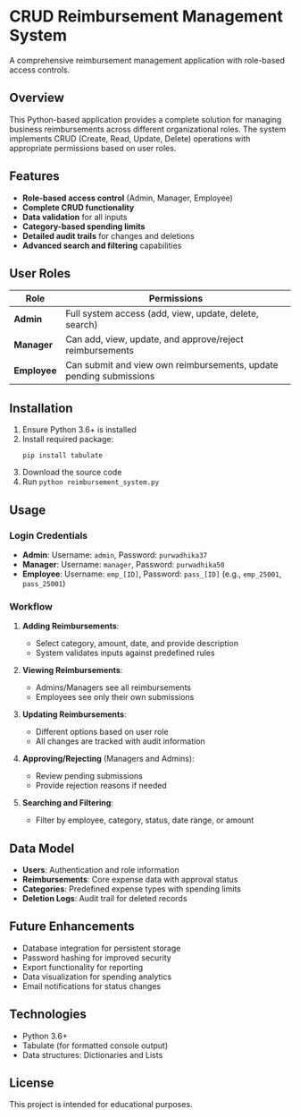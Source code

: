 # CRUD Reimbursement Management System

A comprehensive reimbursement management application with role-based access controls.

## Overview

This Python-based application provides a complete solution for managing business reimbursements across different organizational roles. The system implements CRUD (Create, Read, Update, Delete) operations with appropriate permissions based on user roles.

## Features

- **Role-based access control** (Admin, Manager, Employee)
- **Complete CRUD functionality**
- **Data validation** for all inputs
- **Category-based spending limits**
- **Detailed audit trails** for changes and deletions
- **Advanced search and filtering** capabilities

## User Roles

| Role | Permissions |
|------|-------------|
| **Admin** | Full system access (add, view, update, delete, search) |
| **Manager** | Can add, view, update, and approve/reject reimbursements |
| **Employee** | Can submit and view own reimbursements, update pending submissions |

## Installation

1. Ensure Python 3.6+ is installed
2. Install required package:
   ```
   pip install tabulate
   ```
3. Download the source code
4. Run `python reimbursement_system.py`

## Usage

### Login Credentials

- **Admin**: Username: `admin`, Password: `purwadhika37`
- **Manager**: Username: `manager`, Password: `purwadhika50`
- **Employee**: Username: `emp_[ID]`, Password: `pass_[ID]` (e.g., `emp_25001`, `pass_25001`)

### Workflow

1. **Adding Reimbursements**:
   - Select category, amount, date, and provide description
   - System validates inputs against predefined rules

2. **Viewing Reimbursements**:
   - Admins/Managers see all reimbursements
   - Employees see only their own submissions

3. **Updating Reimbursements**:
   - Different options based on user role
   - All changes are tracked with audit information

4. **Approving/Rejecting** (Managers and Admins):
   - Review pending submissions
   - Provide rejection reasons if needed

5. **Searching and Filtering**:
   - Filter by employee, category, status, date range, or amount

## Data Model

- **Users**: Authentication and role information
- **Reimbursements**: Core expense data with approval status
- **Categories**: Predefined expense types with spending limits
- **Deletion Logs**: Audit trail for deleted records

## Future Enhancements

- Database integration for persistent storage
- Password hashing for improved security
- Export functionality for reporting
- Data visualization for spending analytics
- Email notifications for status changes

## Technologies

- Python 3.6+
- Tabulate (for formatted console output)
- Data structures: Dictionaries and Lists

## License

This project is intended for educational purposes.
